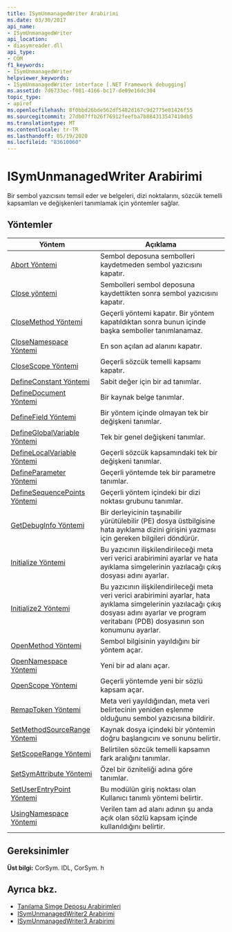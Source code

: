 ```yaml
---
title: ISymUnmanagedWriter Arabirimi
ms.date: 03/30/2017
api_name:
- ISymUnmanagedWriter
api_location:
- diasymreader.dll
api_type:
- COM
f1_keywords:
- ISymUnmanagedWriter
helpviewer_keywords:
- ISymUnmanagedWriter interface [.NET Framework debugging]
ms.assetid: 7d6733ec-f081-4166-bc17-de09e16dc304
topic_type:
- apiref
ms.openlocfilehash: 8f0bbd26bde562df5482d167c9d2775e01426f55
ms.sourcegitcommit: 27db07ffb26f76912feefba7b884313547410db5
ms.translationtype: MT
ms.contentlocale: tr-TR
ms.lasthandoff: 05/19/2020
ms.locfileid: "83610060"
---
```

# <a name="isymunmanagedwriter-interface"></a>ISymUnmanagedWriter Arabirimi
Bir sembol yazıcısını temsil eder ve belgeleri, dizi noktalarını, sözcük temelli kapsamları ve değişkenleri tanımlamak için yöntemler sağlar.  
  
## <a name="methods"></a>Yöntemler  
  
|Yöntem|Açıklama|  
|------------|-----------------|  
|[Abort Yöntemi](isymunmanagedwriter-abort-method.md)|Sembol deposuna sembolleri kaydetmeden sembol yazıcısını kapatır.|  
|[Close yöntemi](isymunmanagedwriter-close-method.md)|Sembolleri sembol deposuna kaydettikten sonra sembol yazıcısını kapatır.|  
|[CloseMethod Yöntemi](isymunmanagedwriter-closemethod-method.md)|Geçerli yöntemi kapatır. Bir yöntem kapatıldıktan sonra bunun içinde başka semboller tanımlanamaz.|  
|[CloseNamespace Yöntemi](isymunmanagedwriter-closenamespace-method.md)|En son açılan ad alanını kapatır.|  
|[CloseScope Yöntemi](isymunmanagedwriter-closescope-method.md)|Geçerli sözcük temelli kapsamı kapatır.|  
|[DefineConstant Yöntemi](isymunmanagedwriter-defineconstant-method.md)|Sabit değer için bir ad tanımlar.|  
|[DefineDocument Yöntemi](isymunmanagedwriter-definedocument-method.md)|Bir kaynak belge tanımlar.|  
|[DefineField Yöntemi](isymunmanagedwriter-definefield-method.md)|Bir yöntem içinde olmayan tek bir değişkeni tanımlar.|  
|[DefineGlobalVariable Yöntemi](isymunmanagedwriter-defineglobalvariable-method.md)|Tek bir genel değişkeni tanımlar.|  
|[DefineLocalVariable Yöntemi](isymunmanagedwriter-definelocalvariable-method.md)|Geçerli sözcük kapsamındaki tek bir değişkeni tanımlar.|  
|[DefineParameter Yöntemi](isymunmanagedwriter-defineparameter-method.md)|Geçerli yöntemde tek bir parametre tanımlar.|  
|[DefineSequencePoints Yöntemi](isymunmanagedwriter-definesequencepoints-method.md)|Geçerli yöntem içindeki bir dizi noktası grubunu tanımlar.|  
|[GetDebugInfo Yöntemi](isymunmanagedwriter-getdebuginfo-method.md)|Bir derleyicinin taşınabilir yürütülebilir (PE) dosya üstbilgisine hata ayıklama dizini girişini yazması için gereken bilgileri döndürür.|  
|[Initialize Yöntemi](isymunmanagedwriter-initialize-method.md)|Bu yazıcının ilişkilendirileceği meta veri verici arabirimini ayarlar ve hata ayıklama simgelerinin yazılacağı çıkış dosyası adını ayarlar.|  
|[Initialize2 Yöntemi](isymunmanagedwriter-initialize2-method.md)|Bu yazıcının ilişkilendirileceği meta veri verici arabirimini ayarlar, hata ayıklama simgelerinin yazılacağı çıkış dosyası adını ayarlar ve program veritabanı (PDB) dosyasının son konumunu ayarlar.|  
|[OpenMethod Yöntemi](isymunmanagedwriter-openmethod-method.md)|Sembol bilgisinin yayıldığını bir yöntem açar.|  
|[OpenNamespace Yöntemi](isymunmanagedwriter-opennamespace-method.md)|Yeni bir ad alanı açar.|  
|[OpenScope Yöntemi](isymunmanagedwriter-openscope-method.md)|Geçerli yöntemde yeni bir sözlü kapsam açar.|  
|[RemapToken Yöntemi](isymunmanagedwriter-remaptoken-method.md)|Meta veri yayıldığından, meta veri belirtecinin yeniden eşlenme olduğunu sembol yazıcısına bildirir.|  
|[SetMethodSourceRange Yöntemi](isymunmanagedwriter-setmethodsourcerange-method.md)|Kaynak dosya içindeki bir yöntemin doğru başlangıcını ve sonunu belirtir.|  
|[SetScopeRange Yöntemi](isymunmanagedwriter-setscoperange-method.md)|Belirtilen sözcük temelli kapsamın fark aralığını tanımlar.|  
|[SetSymAttribute Yöntemi](isymunmanagedwriter-setsymattribute-method.md)|Özel bir özniteliği adına göre tanımlar.|  
|[SetUserEntryPoint Yöntemi](isymunmanagedwriter-setuserentrypoint-method.md)|Bu modülün giriş noktası olan Kullanıcı tanımlı yöntemi belirtir.|  
|[UsingNamespace Yöntemi](isymunmanagedwriter-usingnamespace-method.md)|Verilen tam ad alanı adının şu anda açık olan sözlü kapsam içinde kullanıldığını belirtir.|  
  
## <a name="requirements"></a>Gereksinimler  
 **Üst bilgi:** CorSym. IDL, CorSym. h  
  
## <a name="see-also"></a>Ayrıca bkz.

- [Tanılama Simge Deposu Arabirimleri](diagnostics-symbol-store-interfaces.md)
- [ISymUnmanagedWriter2 Arabirimi](isymunmanagedwriter2-interface.md)
- [ISymUnmanagedWriter3 Arabirimi](isymunmanagedwriter3-interface.md)
